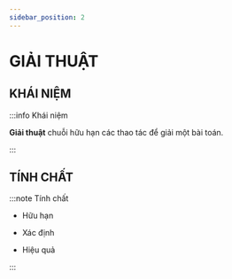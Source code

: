 ```yaml
---
sidebar_position: 2
---
```


# GIẢI THUẬT

## KHÁI NIỆM

:::info Khái niệm

**Giải thuật** chuỗi hữu hạn các thao tác để giải một bài toán.

:::

## TÍNH CHẤT

:::note Tính chất

-   Hữu hạn

-   Xác định

-   Hiệu quả

:::
